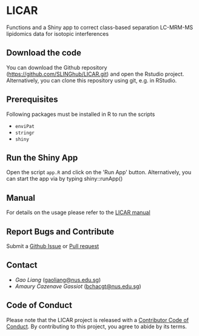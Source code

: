 
# LICAR

Functions and a Shiny app to correct class-based separation LC-MRM-MS lipidomics data for isotopic interferences

## Download the code
You can download the Github repository (https://github.com/SLINGhub/LICAR.git) and open the Rstudio project. Alternatively, you can clone this repository using git, e.g. in RStudio.  

## Prerequisites

Following packages must be installed in R to run the scripts

* `enviPat`
* `stringr`
* `shiny`

## Run the Shiny App

Open the script `app.R` and click on the 'Run App' button. Alternatively, you can start the app via by typing shiny::runApp()

## Manual

For details on the usage please refer to the [LICAR manual](https://www.github.com/SLINGhub/LICAR/manual/LICAR_Manual.pdf)

## Report Bugs and Contribute

Submit a [Github Issue](https://github.com/SLINGhub/LICAR/issues) or [Pull request](https://github.com/SLINGhub/LICAR/pulls)




## Contact

* *Gao Liang* (gaoliang@nus.edu.sg)
* *Amaury Cazenave Gassiot* (bchacgt@nus.edu.sg)


## Code of Conduct

Please note that the LICAR project is released with a [Contributor Code of Conduct](https://contributor-covenant.org/version/2/0/CODE_OF_CONDUCT.html). By contributing to this project, you agree to abide by its terms.
